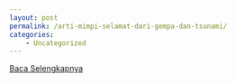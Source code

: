 ```yaml
---
layout: post
permalink: /arti-mimpi-selamat-dari-gempa-dan-tsunami/
categories:
    - Uncategorized
---
```


[Baca Selengkapnya](/04)